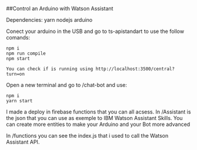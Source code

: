 ##Control an Arduino with Watson Assistant

Dependencies:
    yarn
    nodejs
    arduino

Conect your arduino in the USB and go to ts-apistandart to use the follow comands:

    npm i
    npm run compile
    npm start

    You can check if is running using http://localhost:3500/central?turn=on

Open a new terminal and go to /chat-bot and use:

    npm i
    yarn start


I made a deploy in firebase functions that you can all acsess. In /Assistant is the json that you can use as exemple to IBM Watson Assistant Skills. You can create more entities to make your Arduino and your Bot more advanced

In /functions you can see the index.js that i used to call the Watson Assistant API.
